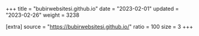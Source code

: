 +++
title = "bubirwebsitesi.github.io"
date = "2023-02-01"
updated = "2023-02-26"
weight = 3238

[extra]
source = "https://bubirwebsitesi.github.io/"
ratio = 100
size = 3
+++
